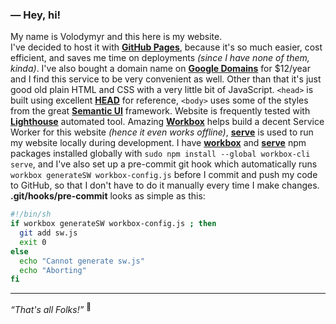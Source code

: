 ### — Hey, hi!
My name is Volodymyr and this here is my website.  
I've decided to host it with [**GitHub Pages**](https://pages.github.com/), because it's so much easier, cost efficient, and saves me time on deployments _(since I have none of them, kinda)_. I've also bought a domain name on [**Google Domains**](https://domains.google/) for $12/year and I find this service to be very convenient as well. Other than that it's just good old plain HTML and CSS with a very little bit of JavaScript. `<head>` is built using excellent [**HEAD**](https://github.com/joshbuchea/HEAD) for reference, `<body>` uses some of the styles from the great [**Semantic UI**](https://github.com/Semantic-Org/Semantic-UI) framework. Website is frequently tested with [**Lighthouse**](https://developers.google.com/web/tools/lighthouse/) automated tool. Amazing [**Workbox**](https://developers.google.com/web/tools/workbox/) helps build a decent Service Worker for this website _(hence it even works offline)_, [**serve**](https://zeit.co/blog/serve-7) is used to run my website locally during development. I have [**workbox**](https://github.com/GoogleChrome/workbox) and [**serve**](https://github.com/zeit/serve) npm packages installed globally with `sudo npm install --global workbox-cli serve`, and I've also set up a pre-commit git hook which automatically runs `workbox generateSW workbox-config.js` before I commit and push my code to GitHub, so that I don't have to do it manually every time I make changes. **.git/hooks/pre-commit** looks as simple as this:

``` bash
#!/bin/sh
if workbox generateSW workbox-config.js ; then
  git add sw.js
  exit 0
else
  echo "Cannot generate sw.js"
  echo "Aborting"
fi
```

------

_“That's all Folks!”_ <sup>🐷</sup>
